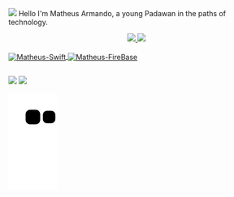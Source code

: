 
<img src="https://raw.githubusercontent.com/iampavangandhi/iampavangandhi/master/gifs/Hi.gif" width="30px"> Hello I'm Matheus Armando, a young Padawan in the paths of technology. </h2>
<div align="center">
  <a href="https://github.com/matheusarmando199">
  <img height="180em" src="https://github-readme-stats.vercel.app/api?username=matheusarmando199&show_icons=true&theme=midnight-purple&include_all_commits=true&count_private=true"/>
  <img height="180em" src="https://github-readme-stats.vercel.app/api/top-langs/?username=matheusarmando199&layout=compact&langs_count=7&theme=midnight-purple"/>
</div>
<div style="display: inline_block"><br>
  <img align="center" alt="Matheus-Swift" height="40" width="50" src="https://cdn.jsdelivr.net/gh/devicons/devicon/icons/swift/swift-original.svg">
  <img align="center" alt="Matheus-FireBase" height="40" width="50" src="https://cdn.jsdelivr.net/gh/devicons/devicon/icons/firebase/firebase-plain.svg">
</div>
  
  ##
 
<div> 
  <a href = "matheus.armando.lin@gmail.com"><img src="https://img.shields.io/badge/-Gmail-%23333?style=for-the-badge&logo=gmail&logoColor=white" target="_blank"></a>
  <a href="https://www.linkedin.com/in/matheus-armando-h-silva/" target="_blank"><img src="https://img.shields.io/badge/-LinkedIn-%230077B5?style=for-the-badge&logo=linkedin&logoColor=white" target="_blank"></a> 
 
  ![Snake animation](https://github.com/rafaballerini/rafaballerini/blob/output/github-contribution-grid-snake.svg)
 
</div>
